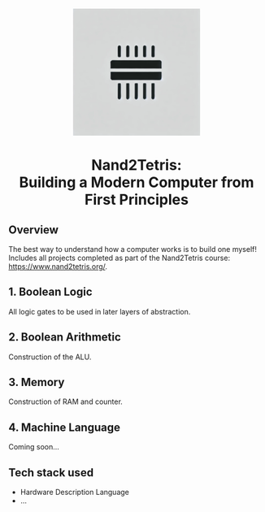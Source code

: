 <h1 align="center">
    <img src="https://raw.githubusercontent.com/em-baggie/N2T/main/N2TLogo1.webp" alt="N2T logo" height="250">
    <br/>
    <br/>
    Nand2Tetris:<br/>Building a Modern Computer from First Principles
</h1>

## Overview

The best way to understand how a computer works is to build one myself! Includes all projects completed as part of the Nand2Tetris course: https://www.nand2tetris.org/.

## 1. Boolean Logic
All logic gates to be used in later layers of abstraction.

## 2. Boolean Arithmetic
Construction of the ALU.

## 3. Memory
Construction of RAM and counter.

## 4. Machine Language
Coming soon...

## Tech stack used
- Hardware Description Language
- ...
